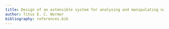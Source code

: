 ```yaml
---
title: Design of an extensible system for analysing and manipulating natural language
author: Titus E. C. Wormer
bibliography: references.bib
---
```

